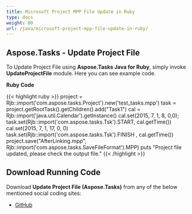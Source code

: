 ```yaml
---
title: Microsoft Project MPP File Update in Ruby
type: docs
weight: 80
url: /java/microsoft-project-mpp-file-update-in-ruby/
---
```


## **Aspose.Tasks - Update Project File**
To Update Project File using **Aspose.Tasks Java for Ruby**, simply invoke **UpdateProjectFile** module. Here you can see example code.

**Ruby Code**

{{< highlight ruby >}}
project = Rjb::import('com.aspose.tasks.Project').new('test_tasks.mpp')
task = project.getRootTask().getChildren().add("Task1")
cal = Rjb::import('java.util.Calendar').getInstance()
cal.set(2015, 7, 1, 8, 0,0);
task.set(Rjb::import('com.aspose.tasks.Tsk').START, cal.getTime())
cal.set(2015, 7, 1, 17, 0, 0)
task.set(Rjb::import('com.aspose.tasks.Tsk').FINISH , cal.getTime())
project.save("AfterLinking.mpp", Rjb::import('com.aspose.tasks.SaveFileFormat').MPP)
puts "Project file updated, please check the output file."
{{< /highlight >}}

## **Download Running Code**
Download **Update Project File (Aspose.Tasks)** from any of the below mentioned social coding sites:

- [GitHub](https://github.com/aspose-tasks/Aspose.Tasks-for-Java/blob/master/Plugins/Aspose_Tasks_Java_for_Ruby/lib/asposetasksjava/Projects/updateprojectfile.rb)
